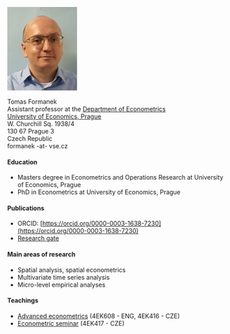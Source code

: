 ![Foto](foto.jpg)  

Tomas Formanek  
Assistant professor at the [Department of Econometrics](https://ekonometrie.vse.cz/english/about/department/members/)  
[University of Economics, Prague](https://www.vse.cz/english/)  
W. Churchill Sq. 1938/4  
130 67 Prague 3  
Czech Republic  
formanek -at- vse.cz  

#### Education
* Masters degree in Econometrics and Operations Research at University of Economics, Prague  
* PhD in Econometrics at University of Economics, Prague  


#### Publications  
* ORCID: [https://orcid.org/0000-0003-1638-7230](https://orcid.org/0000-0003-1638-7230)  
* [Research gate](https://www.researchgate.net/profile/Tomas_Formanek3)  


#### Main areas of research
* Spatial analysis, spatial econometrics  
* Multivariate time series analysis  
* Micro-level empirical analyses


#### Teachings  
* [Advanced econometrics](https://sites.google.com/site/econometricsvse/advanced-econometrics)  (4EK608 - ENG, 4EK416 - CZE)
* [Econometric seminar](https://sites.google.com/site/econometricseminar/home)  (4EK417 - CZE)

